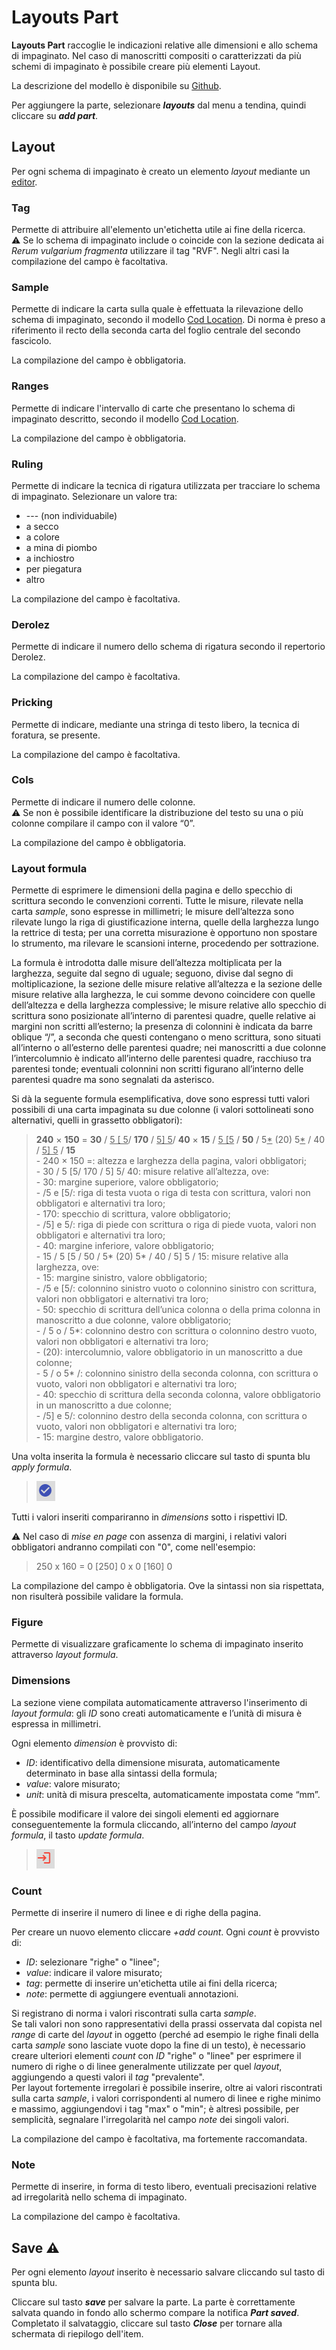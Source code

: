 # Layouts Part

**Layouts Part** raccoglie le indicazioni relative alle dimensioni e allo schema di impaginato. Nel caso di manoscritti compositi o caratterizzati da più schemi di impaginato è possibile creare più elementi Layout.

La descrizione del modello è disponibile su [Github](https://github.com/vedph/cadmus-codicology#codlayoutspart).

Per aggiungere la parte, selezionare **_layouts_** dal menu a tendina, quindi cliccare su **_add part_**.  

## Layout
Per ogni schema di impaginato è creato un elemento _layout_ mediante un [editor](Editor_Brick.md).

### Tag
Permette di attribuire all'elemento un'etichetta utile ai fine della ricerca.  
⚠️ Se lo schema di impaginato include o coincide con la sezione dedicata ai _Rerum vulgarium fragmenta_ utilizzare il tag "RVF". Negli altri casi la compilazione del campo è facoltativa.

### Sample
Permette di indicare la carta sulla quale è effettuata la rilevazione dello schema di impaginato, secondo il modello [Cod Location](Cod_Location_Brick.md). Di norma è preso a riferimento il recto della seconda carta del foglio centrale del secondo fascicolo.

La compilazione del campo è obbligatoria.

### Ranges
Permette di indicare l'intervallo di carte che presentano lo schema di impaginato descritto, secondo il modello [Cod Location](Cod_Location_Brick.md).

La compilazione del campo è obbligatoria.

### Ruling
Permette di indicare la tecnica di rigatura utilizzata per tracciare lo schema di impaginato. Selezionare un valore tra:
* --- (non individuabile)
* a secco
* a colore
* a mina di piombo
* a inchiostro
* per piegatura
* altro

La compilazione del campo è facoltativa.

### Derolez
Permette di indicare il numero dello schema di rigatura secondo il repertorio Derolez.

La compilazione del campo è facoltativa.

### Pricking
Permette di indicare, mediante una stringa di testo libero, la tecnica di foratura, se presente.

La compilazione del campo è facoltativa.

### Cols
Permette di indicare il numero delle colonne.  
⚠️ Se non è possibile identificare la distribuzione del testo su una o più colonne compilare il campo con il valore “0”.  

La compilazione del campo è obbligatoria.

### Layout formula
Permette di esprimere le dimensioni della pagina e dello specchio di scrittura secondo le convenzioni correnti. Tutte le misure, rilevate nella carta _sample_, sono espresse in millimetri; le misure dell’altezza sono rilevate lungo la riga di giustificazione interna, quelle della larghezza lungo la rettrice di testa; per una corretta misurazione è opportuno non spostare lo strumento, ma rilevare le scansioni interne, procedendo per sottrazione.

La formula è introdotta dalle misure dell’altezza moltiplicata per la larghezza, seguite dal segno di uguale; seguono, divise dal segno di moltiplicazione, la sezione delle misure relative all’altezza e la sezione delle misure relative alla larghezza, le cui somme devono coincidere con quelle dell’altezza e della larghezza complessive; le misure relative allo specchio di scrittura sono posizionate all’interno di parentesi quadre, quelle relative ai margini non scritti all’esterno; la presenza di colonnini è indicata da barre oblique “/”, a seconda che questi contengano o meno scrittura, sono situati all’interno o all’esterno delle parentesi quadre; nei manoscritti a due colonne l’intercolumnio è indicato all’interno delle parentesi quadre, racchiuso tra parentesi tonde; eventuali colonnini non scritti figurano all’interno delle parentesi quadre ma sono segnalati da asterisco.

Si dà la seguente formula esemplificativa, dove sono espressi tutti valori possibili di una carta impaginata su due colonne (i valori sottolineati sono alternativi, quelli in grassetto obbligatori):

> **240** × **150** = **30** / <ins>5 [ 5</ins>/ **170** / <ins>5] 5</ins>/ **40** × **15** / <ins>5 [5</ins> / **50** / 5<ins>\*</ins> (20) 5<ins>\*</ins> / 40 / <ins>5] 5</ins> / **15**  
>     - 240 × 150 =: altezza e larghezza della pagina, valori obbligatori;  
>      - 30 / 5 \[5/ 170 / 5] 5/ 40: misure relative all’altezza, ove:  
>              - 30: margine superiore, valore obbligatorio;   
>              - /5 e \[5/: riga di testa vuota o riga di testa con scrittura, valori non obbligatori e alternativi tra loro;   
>              - 170: specchio di scrittura, valore obbligatorio;   
>              - /5] e 5/: riga di piede con scrittura o riga di piede vuota, valori non obbligatori e alternativi tra loro;   
>              - 40: margine inferiore, valore obbligatorio;  
>       - 15 / 5 \[5 / 50 / 5* (20) 5* / 40 / 5] 5 / 15: misure relative alla larghezza, ove:   
>              - 15: margine sinistro, valore obbligatorio;   
>              - /5 e \[5/: colonnino sinistro vuoto o colonnino sinistro con scrittura, valori non obbligatori e alternativi tra loro;   
>              - 50: specchio di scrittura dell’unica colonna o della prima colonna in manoscritto a due colonne, valore obbligatorio;   
>              - / 5 o / 5*: colonnino destro con scrittura o colonnino destro vuoto, valori non obbligatori e alternativi tra loro;   
>              - (20): intercolumnio, valore obbligatorio in un manoscritto a due colonne;   
>              - 5 / o 5* /: colonnino sinistro della seconda colonna, con scrittura o vuoto, valori non obbligatori e alternativi tra loro;   
>              - 40: specchio di scrittura della seconda colonna, valore obbligatorio in un manoscritto a due colonne;     
>              - /5] e 5/: colonnino destro della seconda colonna, con scrittura o vuoto, valori non obbligatori e alternativi tra loro;   
>              - 15: margine destro, valore obbligatorio.


Una volta inserita la formula è necessario cliccare sul tasto di spunta blu _apply formula_. 
> ![](https://github.com/petrarchsitinera/linee-guida/blob/1a94390ee30ce0a5b737f4b1fd4dabbf453c4c06/docs/assets/images/layout_applyfor.png?raw=true)   

Tutti i valori inseriti compariranno in _dimensions_ sotto i rispettivi ID.

⚠️ Nel caso di _mise en page_ con assenza di margini, i relativi valori obbligatori andranno compilati con "0", come nell'esempio:
> 250 x 160 = 0 [250] 0 x 0 [160] 0  

La compilazione del campo è obbligatoria. Ove la sintassi non sia rispettata, non risulterà possibile validare la formula.

### Figure
Permette di visualizzare graficamente lo schema di impaginato inserito attraverso _layout formula_.

### Dimensions 
La sezione viene compilata automaticamente attraverso l'inserimento di _layout formula_: gli _ID_ sono creati automaticamente e l’unità di misura è espressa in millimetri. 

Ogni elemento _dimension_ è provvisto di: 
* _ID_: identificativo della dimensione misurata, automaticamente determinato in base alla sintassi della formula; 
* _value_: valore misurato; 
* _unit_: unità di misura prescelta, automaticamente impostata come “mm”. 

È possibile modificare il valore dei singoli elementi ed aggiornare conseguentemente la formula cliccando, all’interno del campo _layout formula_, il tasto _update formula_.  
> ![](https://github.com/petrarchsitinera/linee-guida/blob/1a94390ee30ce0a5b737f4b1fd4dabbf453c4c06/docs/assets/images/layout_updatefor.png?raw=true)

### Count
Permette di inserire il numero di linee e di righe della pagina. 

Per creare un nuovo elemento cliccare _+add count_. Ogni _count_ è provvisto di: 
* _ID_: selezionare "righe" o "linee";
* _value_: indicare il valore misurato; 
* _tag_: permette di inserire un'etichetta utile ai fini della ricerca;
* _note_: permette di aggiungere eventuali annotazioni.  


Si registrano di norma i valori riscontrati sulla carta _sample_.  
Se tali valori non sono rappresentativi della prassi osservata dal copista nel _range_ di carte del _layout_ in oggetto (perché ad esempio le righe finali della carta _sample_ sono lasciate vuote dopo la fine di un testo), è necessario creare ulteriori elementi _count_ con _ID_ "righe" o "linee" per esprimere il numero di righe o di linee generalmente utilizzate per quel _layout_, aggiungendo a questi valori il _tag_ "prevalente".  
Per layout fortemente irregolari è possibile inserire, oltre ai valori riscontrati sulla carta _sample_, i valori corrispondenti al numero di linee e righe minimo e massimo, aggiungendovi i tag "max" o "min"; è altresì possibile, per semplicità, segnalare l'irregolarità nel campo _note_ dei singoli valori.  

La compilazione del campo è facoltativa, ma fortemente raccomandata.

### Note
Permette di inserire, in forma di testo libero, eventuali precisazioni relative ad irregolarità nello schema di impaginato.

La compilazione del campo è facoltativa.

## Save ⚠️ 

Per ogni elemento _layout_ inserito è necessario salvare cliccando sul tasto di spunta blu.

Cliccare sul tasto **_save_** per salvare la parte.
La parte è correttamente salvata quando in fondo allo schermo compare la notifica **_Part saved_**.  
Completato il salvataggio, cliccare sul tasto **_Close_** per tornare alla schermata di riepilogo dell'item.
